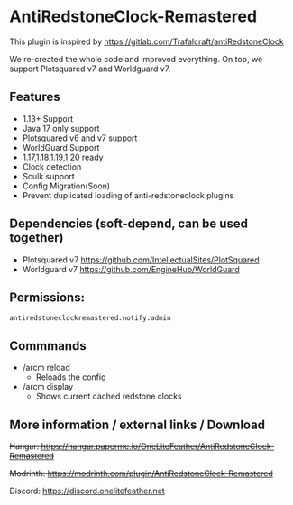 # AntiRedstoneClock-Remastered
This plugin is inspired by https://gitlab.com/Trafalcraft/antiRedstoneClock 

We re-created the whole code and improved everything. On top, we support Plotsquared v7 and Worldguard v7.

## Features
- 1.13+ Support
- Java 17 only support
- Plotsquared v6 and v7 support
- WorldGuard Support
- 1.17,1.18,1.19,1.20 ready
- Clock detection
- Sculk support
- Config Migration(Soon)
- Prevent duplicated loading of anti-redstoneclock plugins

## Dependencies (soft-depend, can be used together)
- Plotsquared v7 https://github.com/IntellectualSites/PlotSquared
- Worldguard v7 https://github.com/EngineHub/WorldGuard

## Permissions:
```
antiredstoneclockremastered.notify.admin
```

## Commmands
- /arcm reload
  - Reloads the config
- /arcm display
  - Shows current cached redstone clocks

## More information / external links / Download
~~Hangar: https://hangar.papermc.io/OneLiteFeather/AntiRedstoneClock-Remastered~~

~~Modrinth: https://modrinth.com/plugin/AntiRedstoneClock-Remastered~~

Discord: https://discord.onelitefeather.net
